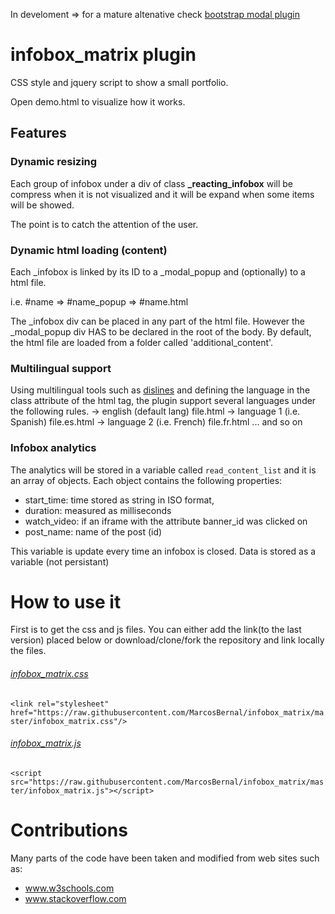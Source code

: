 In develoment => for a mature altenative check [bootstrap modal plugin](https://www.w3schools.com/bootstrap/bootstrap_modal.asp)

# infobox_matrix plugin
CSS style and jquery script to show a small portfolio.

Open demo.html to visualize how it works.

## Features

### Dynamic resizing

Each group of infobox under a div of class **_reacting_infobox** will be compress when it is not
visualized and it will be expand when some items will be showed. 

The point is to catch the attention of the user. 

### Dynamic html loading (content)

Each _infobox is linked by its ID to a _modal_popup and (optionally) to a html file.

i.e. #name  => #name_popup => #name.html

The _infobox div can be placed in any part of the html file. However the _modal_popup
div HAS to be declared in the root of the body. By default, the html file are loaded
from a folder called 'additional_content'.

### Multilingual support

Using multilingual tools such as [dislines](http://www.danielclemente.com/dislines/) and
defining the language in the class attribute of the html tag, the plugin support several languages
under the following rules.
-> english (default lang)    file.html
-> language 1 (i.e. Spanish) file.es.html
-> language 2 (i.e. French)  file.fr.html
... and so on

### Infobox analytics

The analytics will be stored in a variable called `read_content_list` and it is an array of objects. Each object contains the following properties:

- start_time: time stored as string in ISO format,
- duration: measured as milliseconds
- watch_video: if an iframe with the attribute banner_id was clicked on
- post_name: name of the post (id)

This variable is update every time an infobox is closed. Data is stored as a variable (not persistant)



# How to use it

First is to get the css and js files. You can either add the link(to the last version) placed below or download/clone/fork the repository and link locally the files.

###### [infobox_matrix.css](https://github.com/MarcosBernal/infobox_matrix/blob/master/infobox_matrix.css)

`<link rel="stylesheet" href="https://raw.githubusercontent.com/MarcosBernal/infobox_matrix/master/infobox_matrix.css"/>`

###### [infobox_matrix.js](https://raw.githubusercontent.com/MarcosBernal/infobox_matrix/master/infobox_matrix.js)

`<script src="https://raw.githubusercontent.com/MarcosBernal/infobox_matrix/master/infobox_matrix.js"></script>`


# Contributions

Many parts of the code have been taken and modified from web sites such as:

- www.w3schools.com
- www.stackoverflow.com
